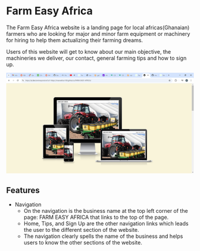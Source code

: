 # Farm Easy Africa

The Farm Easy Africa website is a landing page for local africas(Ghanaian) farmers who are looking for major and minor farm equipment or machinery for hiring to help them actualizing their farming dreams.

Users of this website will get to know about our main objective, the machineries we deliver, our contact, general farming tips and how to sign up.

![Header](docs./readme_images/Responsice.PNG)

## Features
* Navigation
    * On the navigation is the business name at the top left corner of the page: FARM EASY AFRICA that links to the top of the page.
    * Home, Tips, and Sign Up are the other navigation links which leads the user to the different section of the website.
    * The navigation clearly spells the name of the business and helps users to know the other sections of the website.


